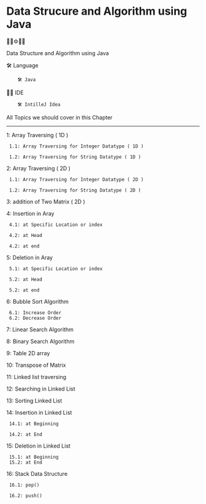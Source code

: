 # Data Strucure and Algorithm using Java

👩‍💻⚙👨‍💻

Data Structure and Algorithm using Java

🛠 Language

        🛠 Java
        
👨‍💻 IDE

        🛠 IntilleJ Idea
        
All Topics we should cover in this Chapter
        
----------------------------------------------
        
1: Array Traversing ( 1D )
        
     1.1: Array Traversing for Integer Datatype ( 1D )
        
     1.2: Array Traversing for String Datatype ( 1D )
        
2: Array Traversing ( 2D )
        
     1.1: Array Traversing for Integer Datatype ( 2D )
        
     1.2: Array Traversing for String Datatype ( 2D )
        
3: addition of Two Matrix ( 2D )
        
4: Insertion in Aray
        
     4.1: at Specific Location or index
        
     4.2: at Head
        
     4.2: at end
        
5: Deletion in Aray
        
     5.1: at Specific Location or index
        
     5.2: at Head
        
     5.2: at end
        
6: Bubble Sort Algorithm
        
     6.1: Increase Order
     6.2: Decrease Order
     
7: Linear Search Algorithm

8: Binary Search Algorithm

9: Table 2D array

10: Transpose of Matrix

11: Linked list traversing

12: Searching in Linked List

13: Sorting Linked List

14: Insertion in Linked List

     14.1: at Beginning
     
     14.2: at End
     
15: Deletion in Linked List

     15.1: at Beginning
     15.2: at End
     
16: Stack Data Structure

     16.1: pop()
     
     16.2: push()
     
     
